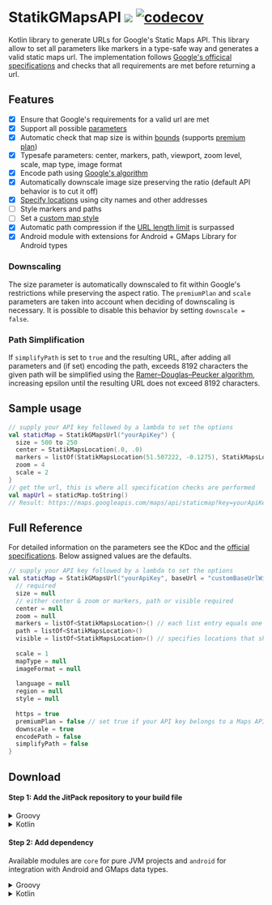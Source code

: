 # StatikGMapsAPI  [![](https://jitpack.io/v/com.ivoberger/StatikGMapsAPI.svg)](https://jitpack.io/#com.ivoberger/StatikGMapsAPI) [![codecov](https://codecov.io/gh/ivoberger/statikgmapsapi/branch/master/graph/badge.svg)](https://codecov.io/gh/ivoberger/statikgmapsapi)


Kotlin library to generate URLs for Google's Static Maps API.
This library allow to set all parameters like markers in a type-safe way and generates a valid static maps url.
The implementation follows [Google's officical specifications][google-api-specs] and checks that all requirements are met before returning a url.

## Features

* [x] Ensure that Google's requirements for a valid url are met
* [x] Support all possible [parameters][google-api-params]
* [x] Automatic check that map size is within [bounds][google-api-imagesize] (supports [premium plan][google-maps-premium])
* [x] Typesafe parameters: center, markers, path, viewport, zoom level, scale, map type, image format
* [x] Encode path using [Google's algorithm][google-enc-algo]
* [x] Automatically downscale image size preserving the ratio (default API behavior is to cut it off)
* [x] [Specify locations][google-api-locations] using city names and other addresses
* [ ] Style markers and paths
* [ ] Set a [custom map style][google-maps-styling]
* [x] Automatic path compression if the [URL length limit][google-api-url] is surpassed
* [x] Android module with extensions for Android + GMaps Library for Android types

### Downscaling
The size parameter is automatically downscaled to fit within Google's restrictions while preserving the aspect ratio.
The `premiumPlan` and `scale` parameters are taken into account when deciding of downscaling is necessary.
It is possible to disable this behavior by setting `downscale = false`.

### Path Simplification
If `simplifyPath` is set to `true` and the resulting URL, after adding all parameters and (if set) encoding the path, exceeds 8192 characters
the given path will be simplified using the [Ramer–Douglas–Peucker algorithm][rdp-algo], increasing epsilon until the resulting
URL does not exceed 8192 characters.

## Sample usage
```kotlin
// supply your API key followed by a lambda to set the options
val staticMap = StatikGMapsUrl("yourApiKey") {
  size = 500 to 250
  center = StatikMapsLocation(.0, .0)
  markers = listOf(StatikMapsLocation(51.507222, -0.1275), StatikMapsLocation(address = "London"), StatikMapsLocation(48.8589507, 2.2770204))
  zoom = 4
  scale = 2
}
// get the url, this is where all specification checks are performed
val mapUrl = staticMap.toString()
// Result: https://maps.googleapis.com/maps/api/staticmap?key=yourApiKey&size=500x250&scale=2&center=0.0,0.0&zoom=4&markers=51.507222,-0.1275|London|48.8589507,2.2770204
```

## Full Reference
For detailed information on the parameters see the KDoc and the [official specifications][google-api-specs]. Below assigned values are the defaults.
```kotlin
// supply your API key followed by a lambda to set the options
val staticMap = StatikGMapsUrl("yourApiKey", baseUrl = "customBaseUrlWithoutHttp") {
  // required
  size = null
  // either center & zoom or markers, path or visible required
  center = null
  zoom = null
  markers = listOf<StatikMapsLocation>() // each list entry equals one marker
  path = listOf<StatikMapsLocation>()
  visible = listOf<StatikMapsLocation>() // specifies locations that should be in the viewport
  
  scale = 1
  mapType = null
  imageFormat = null
  
  language = null
  region = null
  style = null
  
  https = true
  premiumPlan = false // set true if your API key belongs to a Maps API premium plan
  downscale = true
  encodePath = false
  simplifyPath = false
}
```


## Download

#### Step 1: Add the JitPack repository to your build file 
<details><summary>Groovy</summary>

```groovy
allprojects {
  repositories {
    ...
    maven { url 'https://jitpack.io' }
  }
}
```

</details>
<details><summary>Kotlin</summary>

```kotlin
allprojects {
  repositories {
    ...
    maven { url =  "https://jitpack.io" }
  }
}
```

</details>

#### Step 2: Add dependency
Available modules are `core` for pure JVM projects and `android` for integration with Android and GMaps data types.

<details><summary>Groovy</summary>

```groovy
dependencies {
  implementation 'com.ivoberger.StatikGMapsAPI:moduleName:latestVersion'
}
```

</details>
<details><summary>Kotlin</summary>

```kotlin
dependencies {
  implementation("com.ivoberger.StatikGMapsAPI:moduleName:latestVersion")
}
```

</details>





[google-api-specs]: https://developers.google.com/maps/documentation/maps-static/dev-guide
[google-api-params]: https://developers.google.com/maps/documentation/maps-static/dev-guide#URL_Parameters
[google-api-locations]: https://developers.google.com/maps/documentation/maps-static/dev-guide#StatikMapsLocations
[google-api-url]: https://developers.google.com/maps/documentation/maps-static/dev-guide#url-size-restriction
[google-maps-styling]: https://developers.google.com/maps/documentation/maps-static/styling
[google-api-imagesize]: https://developers.google.com/maps/documentation/maps-static/dev-guide#Imagesizes
[google-enc-algo]: https://developers.google.com/maps/documentation/utilities/polylinealgorithm
[google-maps-premium]: https://developers.google.com/maps/premium/
[rdp-algo]: https://en.wikipedia.org/wiki/Ramer%E2%80%93Douglas%E2%80%93Peucker_algorithm
